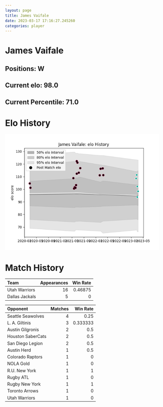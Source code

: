```yaml
---  
layout: page  
title: James Vaifale  
date: 2023-03-17 17:16:27.245260  
categories: player  
---
```

# James Vaifale

## Positions: W

## Current elo: 98.0

## Current Percentile: 71.0

# Elo History


![elo history](history_JamesVaifale.png)
# Match History


| Team           |   Appearances |   Win Rate |
|:---------------|--------------:|-----------:|
| Utah Warriors  |            16 |    0.46875 |
| Dallas Jackals |             5 |    0       |

| Opponent          |   Matches |   Win Rate |
|:------------------|----------:|-----------:|
| Seattle Seawolves |         4 |   0.25     |
| L. A. Giltinis    |         3 |   0.333333 |
| Austin Gilgronis  |         2 |   0.5      |
| Houston SaberCats |         2 |   0.5      |
| San Diego Legion  |         2 |   0.5      |
| Austin Herd       |         1 |   0.5      |
| Colorado Raptors  |         1 |   0        |
| NOLA Gold         |         1 |   0        |
| R.U. New York     |         1 |   1        |
| Rugby ATL         |         1 |   0        |
| Rugby New York    |         1 |   1        |
| Toronto Arrows    |         1 |   0        |
| Utah Warriors     |         1 |   0        |